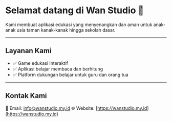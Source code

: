 # Selamat datang di Wan Studio 👋

Kami membuat aplikasi edukasi yang menyenangkan dan aman untuk anak-anak usia taman kanak-kanak hingga sekolah dasar.

---

## Layanan Kami

- ✅ Game edukasi interaktif
- ✅ Aplikasi belajar membaca dan berhitung
- ✅ Platform dukungan belajar untuk guru dan orang tua

---

## Kontak Kami

📧 Email: [info@wanstudio.my.id](mailto:info@wanstudio.my.id)
🌐 Website: [https://wanstudio.my.id](https://wanstudio.my.id)
